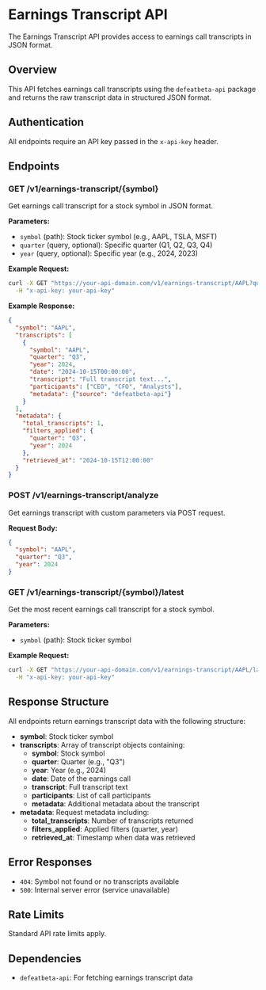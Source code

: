 # Earnings Transcript API

The Earnings Transcript API provides access to earnings call transcripts in JSON format.

## Overview

This API fetches earnings call transcripts using the `defeatbeta-api` package and returns the raw transcript data in structured JSON format.

## Authentication

All endpoints require an API key passed in the `x-api-key` header.

## Endpoints

### GET /v1/earnings-transcript/{symbol}

Get earnings call transcript for a stock symbol in JSON format.

**Parameters:**
- `symbol` (path): Stock ticker symbol (e.g., AAPL, TSLA, MSFT)
- `quarter` (query, optional): Specific quarter (Q1, Q2, Q3, Q4)
- `year` (query, optional): Specific year (e.g., 2024, 2023)

**Example Request:**
```bash
curl -X GET "https://your-api-domain.com/v1/earnings-transcript/AAPL?quarter=Q3&year=2024" \
  -H "x-api-key: your-api-key"
```

**Example Response:**
```json
{
  "symbol": "AAPL",
  "transcripts": [
    {
      "symbol": "AAPL",
      "quarter": "Q3",
      "year": 2024,
      "date": "2024-10-15T00:00:00",
      "transcript": "Full transcript text...",
      "participants": ["CEO", "CFO", "Analysts"],
      "metadata": {"source": "defeatbeta-api"}
    }
  ],
  "metadata": {
    "total_transcripts": 1,
    "filters_applied": {
      "quarter": "Q3",
      "year": 2024
    },
    "retrieved_at": "2024-10-15T12:00:00"
  }
}
```

### POST /v1/earnings-transcript/analyze

Get earnings transcript with custom parameters via POST request.

**Request Body:**
```json
{
  "symbol": "AAPL",
  "quarter": "Q3",
  "year": 2024
}
```

### GET /v1/earnings-transcript/{symbol}/latest

Get the most recent earnings call transcript for a stock symbol.

**Parameters:**
- `symbol` (path): Stock ticker symbol

**Example Request:**
```bash
curl -X GET "https://your-api-domain.com/v1/earnings-transcript/AAPL/latest" \
  -H "x-api-key: your-api-key"
```

## Response Structure

All endpoints return earnings transcript data with the following structure:

- **symbol**: Stock ticker symbol
- **transcripts**: Array of transcript objects containing:
  - **symbol**: Stock symbol
  - **quarter**: Quarter (e.g., "Q3")
  - **year**: Year (e.g., 2024)
  - **date**: Date of the earnings call
  - **transcript**: Full transcript text
  - **participants**: List of call participants
  - **metadata**: Additional metadata about the transcript
- **metadata**: Request metadata including:
  - **total_transcripts**: Number of transcripts returned
  - **filters_applied**: Applied filters (quarter, year)
  - **retrieved_at**: Timestamp when data was retrieved

## Error Responses

- `404`: Symbol not found or no transcripts available
- `500`: Internal server error (service unavailable)

## Rate Limits

Standard API rate limits apply.

## Dependencies

- `defeatbeta-api`: For fetching earnings transcript data
